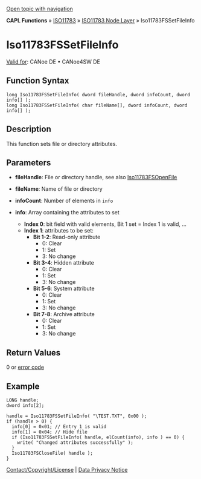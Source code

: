 [Open topic with navigation](../../../../../../CANoeDEFamily.htm#Topics/CAPLFunctions/ISO11783/ISONodeLayer/Functions/CAPLfunctionIso11783fssetfileinfo.md)

**CAPL Functions** » [ISO11783](../../CAPLfunctionsISO11783Overview.md) » [ISO11783 Node Layer](../CAPLfunctionsISONLOverview.md) » Iso11783FSSetFileInfo

# Iso11783FSSetFileInfo

[Valid for](../../../../Shared/FeatureAvailability.md): CANoe DE • CANoe4SW DE

## Function Syntax

```plaintext
long Iso11783FSSetFileInfo( dword fileHandle, dword infoCount, dword info[] );
long Iso11783FSSetFileInfo( char fileName[], dword infoCount, dword info[] );
```

## Description

This function sets file or directory attributes.

## Parameters

- **fileHandle**: File or directory handle, see also [Iso11783FSOpenFile](CAPLfunctionIso11783FSOpenFile.md)
- **fileName**: Name of file or directory
- **infoCount**: Number of elements in `info`
- **info**: Array containing the attributes to set

  - **Index 0**: bit field with valid elements, Bit 1 set = Index 1 is valid, ...
  - **Index 1**: attributes to be set:
    - **Bit 1-2**: Read-only attribute
      - 0: Clear
      - 1: Set
      - 3: No change
    - **Bit 3-4**: Hidden attribute
      - 0: Clear
      - 1: Set
      - 3: No change
    - **Bit 5-6**: System attribute
      - 0: Clear
      - 1: Set
      - 3: No change
    - **Bit 7-8**: Archive attribute
      - 0: Clear
      - 1: Set
      - 3: No change

## Return Values

0 or [error code](../CAPLfunctionsISONLErrorCodes.md)

## Example

```plaintext
LONG handle;
dword info[2];

handle = Iso11783FSSetFileInfo( "\TEST.TXT", 0x00 );
if (handle > 0) {
  info[0] = 0x01; // Entry 1 is valid
  info[1] = 0x04; // Hide file
  if (Iso11783FSSetFileInfo( handle, elCount(info), info ) == 0) {
    write( "Changed attributes successfully" );
  }
  Iso11783FSCloseFile( handle );
}
```

[Contact/Copyright/License](../../../../Shared/ContactCopyrightLicense.md) | [Data Privacy Notice](https://www.vector.com/int/en/company/get-info/privacy-policy/)
